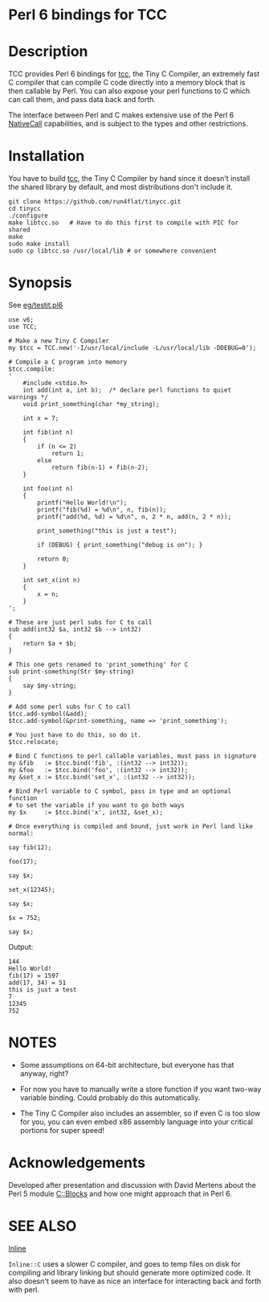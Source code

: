 # Perl 6 bindings for TCC

# Description

TCC provides Perl 6 bindings for [tcc](https://bellard.org/tcc/), the
Tiny C Compiler, an extremely fast C compiler that can compile C code
directly into a memory block that is then callable by Perl.  You can
also expose your perl functions to C which can call them, and pass
data back and forth.

The interface between Perl and C makes extensive use of the Perl 6
[NativeCall](https://docs.perl6.org/language/nativecall) capabilities,
and is subject to the types and other restrictions.

# Installation

You have to build [tcc](https://bellard.org/tcc/), the Tiny C Compiler
by hand since it doesn't install the shared library by default, and
most distributions don't include it.

```
git clone https://github.com/run4flat/tinycc.git
cd tinycc
./configure
make libtcc.so   # Have to do this first to compile with PIC for shared
make
sudo make install
sudo cp libtcc.so /usr/local/lib # or somewhere convenient
```

# Synopsis
See [eg/testit.pl6](eg/testit.pl6)

```perl6
use v6;
use TCC;

# Make a new Tiny C Compiler
my $tcc = TCC.new('-I/usr/local/include -L/usr/local/lib -DDEBUG=0');

# Compile a C program into memory
$tcc.compile:
'
    #include <stdio.h>
    int add(int a, int b);  /* declare perl functions to quiet warnings */
    void print_something(char *my_string);

    int x = 7;

    int fib(int n)
    {
        if (n <= 2)
            return 1;
        else
            return fib(n-1) + fib(n-2);
    }

    int foo(int n)
    {
        printf("Hello World!\n");
        printf("fib(%d) = %d\n", n, fib(n));
        printf("add(%d, %d) = %d\n", n, 2 * n, add(n, 2 * n));

        print_something("this is just a test");

        if (DEBUG) { print_something("debug is on"); }

        return 0;
    }

    int set_x(int n)
    {
        x = n;
    }
';

# These are just perl subs for C to call
sub add(int32 $a, int32 $b --> int32)
{
    return $a + $b;
}

# This one gets renamed to 'print_something' for C
sub print-something(Str $my-string)
{
    say $my-string;
}

# Add some perl subs for C to call
$tcc.add-symbol(&add);
$tcc.add-symbol(&print-something, name => 'print_something');

# You just have to do this, so do it.
$tcc.relocate;

# Bind C functions to perl callable variables, must pass in signature
my &fib   := $tcc.bind('fib', :(int32 --> int32));
my &foo   := $tcc.bind('foo', :(int32 --> int32));
my &set_x := $tcc.bind('set_x', :(int32 --> int32));

# Bind Perl variable to C symbol, pass in type and an optional function
# to set the variable if you want to go both ways
my $x     := $tcc.bind('x', int32, &set_x);

# Once everything is compiled and bound, just work in Perl land like normal:

say fib(12);

foo(17);

say $x;

set_x(12345);

say $x;

$x = 752;

say $x;
```

Output:
```
144
Hello World!
fib(17) = 1597
add(17, 34) = 51
this is just a test
7
12345
752
```


# NOTES

* Some assumptions on 64-bit architecture, but everyone has that
  anyway, right?

* For now you have to manually write a store function if you want
  two-way variable binding.  Could probably do this automatically.

* The Tiny C Compiler also includes an assembler, so if even C is too
  slow for you, you can even embed x86 assembly language into your
  critical portions for super speed!

# Acknowledgements

Developed after presentation and discussion with David Mertens about
the Perl 5 module [C::Blocks](https://metacpan.org/pod/C::Blocks) and
how one might approach that in Perl 6.

# SEE ALSO

[Inline](https://github.com/FROGGS/p6-Inline-C)

`Inline::C` uses a slower C compiler, and goes to temp files on disk
for compiling and library linking but should generate more optimized
code.  It also doesn't seem to have as nice an interface for
interacting back and forth with perl.